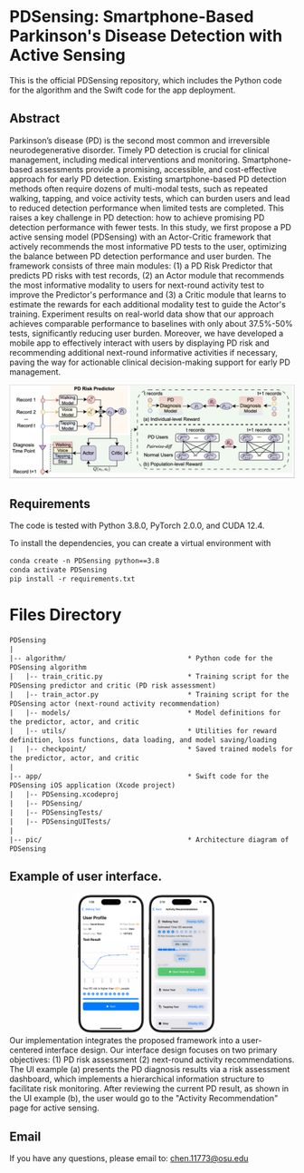 # PDSensing: Smartphone-Based Parkinson's Disease Detection with Active Sensing
This is the official PDSensing repository, which includes the Python code for the algorithm and the Swift code for the app deployment.
## Abstract

Parkinson’s disease (PD) is the second most common and irreversible neurodegenerative disorder. Timely PD detection is crucial for clinical management, including medical interventions and monitoring. Smartphone-based assessments provide a promising, accessible, and cost-effective approach for early PD detection. Existing smartphone-based PD detection methods often require dozens of multi-modal tests, such as repeated walking, tapping, and voice activity tests, which can burden users and lead to reduced detection performance when limited tests are completed. This raises a key challenge in PD detection: how to achieve promising PD detection performance with fewer tests. In this study, we first propose a PD active sensing model (PDSensing) with an Actor-Critic framework that actively recommends the most informative PD tests to the user, optimizing the balance between PD detection performance and user burden. The framework consists of three main modules: (1) a PD Risk Predictor that predicts PD risks with test records, (2) an Actor module that recommends the most informative modality to users for next-round activity test to improve the Predictor's performance and (3) a Critic module that learns to estimate the rewards for each additional modality test to guide the Actor's training. Experiment results on real-world data show that our approach achieves comparable performance to baselines with only about 37.5%-50% tests, significantly reducing user burden. Moreover, we have developed a mobile app to effectively interact with users by displaying PD risk and recommending additional next-round informative activities if necessary, paving the way for actionable clinical decision-making support for early PD management. 

![](pic/architecture.png)

## Requirements
The code is tested with Python 3.8.0, PyTorch 2.0.0, and CUDA 12.4.

To install the dependencies, you can create a virtual environment with
```
conda create -n PDSensing python==3.8
conda activate PDSensing
pip install -r requirements.txt
```

# Files Directory
    
    PDSensing  
    |  
    |-- algorithm/                              * Python code for the PDSensing algorithm  
    |   |-- train_critic.py                     * Training script for the PDSensing predictor and critic (PD risk assessment)  
    |   |-- train_actor.py                      * Training script for the PDSensing actor (next-round activity recommendation)  
    |   |-- models/                             * Model definitions for the predictor, actor, and critic  
    |   |-- utils/                              * Utilities for reward definition, loss functions, data loading, and model saving/loading  
    |   |-- checkpoint/                         * Saved trained models for the predictor, actor, and critic  
    | 
    |-- app/                                    * Swift code for the PDSensing iOS application (Xcode project)  
    |   |-- PDSensing.xcodeproj  
    |   |-- PDSensing/  
    |   |-- PDSensingTests/  
    |   |-- PDSensingUITests/  
    |  
    |-- pic/                                    * Architecture diagram of PDSensing  



## Example of user interface. 
<div style="display: flex; justify-content: center;">
  <div style="text-align: center; margin-right: 20px;">
    <img src="pic/ui_1.png" style="width:25%;">
    <img src="pic/ui_2.png" style="width:25%;">
  </div>
</div>
Our implementation integrates the proposed framework into a user-centered interface design. Our interface design focuses on two primary objectives: (1) PD risk assessment (2) next-round  activity recommendations. The UI example (a) presents the PD diagnosis results via a risk assessment dashboard, which implements a hierarchical information structure to facilitate risk monitoring. After reviewing the current PD result, as shown in the UI example (b), the user would go to the "Activity Recommendation" page for active sensing.

## Email
If you have any questions, please email to: [chen.11773@osu.edu](mailto:chen.11773@osu.edu)

